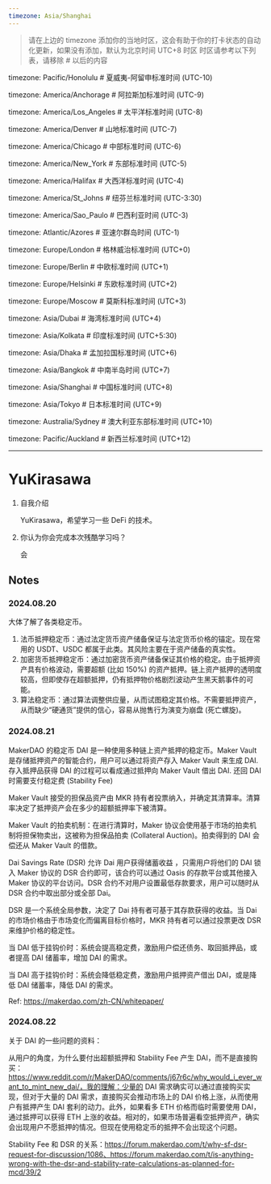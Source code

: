 ```yaml
---
timezone: Asia/Shanghai
---
```


> 请在上边的 timezone 添加你的当地时区，这会有助于你的打卡状态的自动化更新，如果没有添加，默认为北京时间 UTC+8 时区
> 时区请参考以下列表，请移除 # 以后的内容

timezone: Pacific/Honolulu # 夏威夷-阿留申标准时间 (UTC-10)

timezone: America/Anchorage # 阿拉斯加标准时间 (UTC-9)

timezone: America/Los_Angeles # 太平洋标准时间 (UTC-8)

timezone: America/Denver # 山地标准时间 (UTC-7)

timezone: America/Chicago # 中部标准时间 (UTC-6)

timezone: America/New_York # 东部标准时间 (UTC-5)

timezone: America/Halifax # 大西洋标准时间 (UTC-4)

timezone: America/St_Johns # 纽芬兰标准时间 (UTC-3:30)

timezone: America/Sao_Paulo # 巴西利亚时间 (UTC-3)

timezone: Atlantic/Azores # 亚速尔群岛时间 (UTC-1)

timezone: Europe/London # 格林威治标准时间 (UTC+0)

timezone: Europe/Berlin # 中欧标准时间 (UTC+1)

timezone: Europe/Helsinki # 东欧标准时间 (UTC+2)

timezone: Europe/Moscow # 莫斯科标准时间 (UTC+3)

timezone: Asia/Dubai # 海湾标准时间 (UTC+4)

timezone: Asia/Kolkata # 印度标准时间 (UTC+5:30)

timezone: Asia/Dhaka # 孟加拉国标准时间 (UTC+6)

timezone: Asia/Bangkok # 中南半岛时间 (UTC+7)

timezone: Asia/Shanghai # 中国标准时间 (UTC+8)

timezone: Asia/Tokyo # 日本标准时间 (UTC+9)

timezone: Australia/Sydney # 澳大利亚东部标准时间 (UTC+10)

timezone: Pacific/Auckland # 新西兰标准时间 (UTC+12)

---

# YuKirasawa

1. 自我介绍

   YuKirasawa，希望学习一些 DeFi 的技术。

2. 你认为你会完成本次残酷学习吗？

   会

## Notes

<!-- Content_START -->

### 2024.08.20

大体了解了各类稳定币。

1. 法币抵押稳定币：通过法定货币资产储备保证与法定货币价格的锚定。现在常用的 USDT、USDC 都属于此类。其风险主要在于资产储备的真实性。
2. 加密货币抵押稳定币：通过加密货币资产储备保证其价格的稳定。由于抵押资产具有价格波动，需要超额 (比如 150%) 的资产抵押。链上资产抵押的透明度较高，但即使存在超额抵押，仍有抵押物价格剧烈波动产生黑天鹅事件的可能。
3. 算法稳定币：通过算法调整供应量，从而试图稳定其价格。不需要抵押资产，从而缺少“硬通货”提供的信心，容易从抛售行为演变为崩盘 (死亡螺旋)。

### 2024.08.21

MakerDAO 的稳定币 DAI 是一种使用多种链上资产抵押的稳定币。Maker Vault 是存储抵押资产的智能合约，用户可以通过将资产存入 Maker Vault 来生成 DAI. 存入抵押品获得 DAI 的过程可以看成通过抵押向 Maker Vault 借出 DAI. 还回 DAI 时需要支付稳定费 (Stability Fee)

Maker Vault 接受的担保品资产由 MKR 持有者投票纳入，并确定其清算率。清算率决定了抵押资产会在多少的超额抵押率下被清算。

Maker Vault 的拍卖机制：在进行清算时，Maker 协议会使用基于市场的拍卖机制将担保物卖出，这被称为担保品拍卖 (Collateral Auction)。拍卖得到的 DAI 会偿还从 Maker Vault 的借款。

Dai Savings Rate (DSR) 允许 Dai 用户获得储蓄收益 ，只需用户将他们的 DAI 锁入 Maker 协议的 DSR 合约即可，该合约可以通过 Oasis 的存款平台或其他接入 Maker 协议的平台访问。DSR 合约不对用户设置最低存款要求，用户可以随时从 DSR 合约中取出部分或全部 Dai。

DSR 是一个系统全局参数，决定了 Dai 持有者可基于其存款获得的收益。当 Dai 的市场价格由于市场变化而偏离目标价格时，MKR 持有者可以通过投票更改 DSR 来维护价格的稳定性。

当 DAI 低于挂钩价时：系统会提高稳定费，激励用户偿还债务、取回抵押品，或者提高 DAI 储蓄率，增加 DAI 的需求。

当 DAI 高于挂钩价时：系统会降低稳定费，激励用户抵押资产借出 DAI，或是降低 DAI 储蓄率，降低 DAI 的需求。

Ref: https://makerdao.com/zh-CN/whitepaper/

### 2024.08.22

关于 DAI 的一些问题的资料：

从用户的角度，为什么要付出超额抵押和 Stability Fee 产生 DAI，而不是直接购买：https://www.reddit.com/r/MakerDAO/comments/j67r6c/why_would_i_ever_want_to_mint_new_dai/，我的理解：少量的 DAI 需求确实可以通过直接购买实现，但对于大量的 DAI 需求，直接购买会推动市场上的 DAI 价格上涨，从而使用户有抵押产生 DAI 套利的动力。此外，如果看多 ETH 价格而临时需要使用 DAI，通过抵押可以获得 ETH 上涨的收益。相对的，如果市场普遍看空抵押资产，确实会出现用户不愿抵押的情况。但现在使用稳定币的抵押不会出现这个问题。

Stability Fee 和 DSR 的关系：https://forum.makerdao.com/t/why-sf-dsr-request-for-discussion/1086、https://forum.makerdao.com/t/is-anything-wrong-with-the-dsr-and-stability-rate-calculations-as-planned-for-mcd/39/2

<!-- Content_END -->
